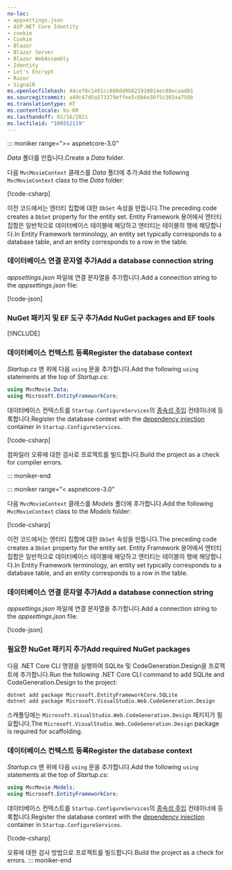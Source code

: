```yaml
---
no-loc:
- appsettings.json
- ASP.NET Core Identity
- cookie
- Cookie
- Blazor
- Blazor Server
- Blazor WebAssembly
- Identity
- Let's Encrypt
- Razor
- SignalR
ms.openlocfilehash: 44cef0c1491cc609dd9b821910014ec88ecaad81
ms.sourcegitcommit: a49c47d5a573379effee5c6b6e36f5c302aa756b
ms.translationtype: HT
ms.contentlocale: ko-KR
ms.lasthandoff: 02/16/2021
ms.locfileid: "100552119"
---
```

::: moniker range=">= aspnetcore-3.0"

<a name="dc"></a>

<span data-ttu-id="0d9aa-101">*Data* 폴더를 만듭니다.</span><span class="sxs-lookup"><span data-stu-id="0d9aa-101">Create a *Data* folder.</span></span>

<span data-ttu-id="0d9aa-102">다음 `MvcMovieContext` 클래스를 *Data* 폴더에 추가:</span><span class="sxs-lookup"><span data-stu-id="0d9aa-102">Add the following `MvcMovieContext` class to the *Data* folder:</span></span>  

[!code-csharp[](~/tutorials/first-mvc-app/start-mvc/sample/MvcMovie3/zDocOnly/MvcMovieContext.cs?name=snippet)]

<span data-ttu-id="0d9aa-103">이전 코드에서는 엔터티 집합에 대한 `DbSet` 속성을 만듭니다.</span><span class="sxs-lookup"><span data-stu-id="0d9aa-103">The preceding code creates a `DbSet` property for the entity set.</span></span> <span data-ttu-id="0d9aa-104">Entity Framework 용어에서 엔터티 집합은 일반적으로 데이터베이스 테이블에 해당하고 엔터티는 테이블의 행에 해당합니다.</span><span class="sxs-lookup"><span data-stu-id="0d9aa-104">In Entity Framework terminology, an entity set typically corresponds to a database table, and an entity corresponds to a row in the table.</span></span>

<a name="cs"></a>

### <a name="add-a-database-connection-string"></a><span data-ttu-id="0d9aa-105">데이터베이스 연결 문자열 추가</span><span class="sxs-lookup"><span data-stu-id="0d9aa-105">Add a database connection string</span></span>

<span data-ttu-id="0d9aa-106">*appsettings.json* 파일에 연결 문자열을 추가합니다.</span><span class="sxs-lookup"><span data-stu-id="0d9aa-106">Add a connection string to the *appsettings.json* file:</span></span>

[!code-json[](~/tutorials/first-mvc-app/start-mvc/sample/MvcMovie3/appsettings_SQLite.json?highlight=10-12)]

### <a name="add-nuget-packages-and-ef-tools"></a><span data-ttu-id="0d9aa-107">NuGet 패키지 및 EF 도구 추가</span><span class="sxs-lookup"><span data-stu-id="0d9aa-107">Add NuGet packages and EF tools</span></span>

[!INCLUDE[](~/includes/add-EF-NuGet-SQLite-CLI.md)]

<a name="reg"></a>

### <a name="register-the-database-context"></a><span data-ttu-id="0d9aa-108">데이터베이스 컨텍스트 등록</span><span class="sxs-lookup"><span data-stu-id="0d9aa-108">Register the database context</span></span>

<span data-ttu-id="0d9aa-109">*Startup.cs* 맨 위에 다음 `using` 문을 추가합니다.</span><span class="sxs-lookup"><span data-stu-id="0d9aa-109">Add the following `using` statements at the top of *Startup.cs*:</span></span>

```csharp
using MvcMovie.Data;
using Microsoft.EntityFrameworkCore;
```

<span data-ttu-id="0d9aa-110">데이터베이스 컨텍스트를 `Startup.ConfigureServices`의 [종속성 주입](xref:fundamentals/dependency-injection) 컨테이너에 등록합니다.</span><span class="sxs-lookup"><span data-stu-id="0d9aa-110">Register the database context with the [dependency injection](xref:fundamentals/dependency-injection) container in `Startup.ConfigureServices`.</span></span>

[!code-csharp[](~/tutorials/first-mvc-app/start-mvc/sample/MvcMovie3/Startup.cs?name=snippet_UseSqlite&highlight=6-7)]

<span data-ttu-id="0d9aa-111">컴파일러 오류에 대한 검사로 프로젝트를 빌드합니다.</span><span class="sxs-lookup"><span data-stu-id="0d9aa-111">Build the project as a check for compiler errors.</span></span>

::: moniker-end

::: moniker range="< aspnetcore-3.0"

<span data-ttu-id="0d9aa-112">다음 `MvcMovieContext` 클래스를 *Models* 폴더에 추가합니다.</span><span class="sxs-lookup"><span data-stu-id="0d9aa-112">Add the following `MvcMovieContext` class to the *Models* folder:</span></span>  

[!code-csharp[](~/tutorials/first-mvc-app/start-mvc/sample/MvcMovie22/Data/MvcMovieContext.cs)]

<span data-ttu-id="0d9aa-113">이전 코드에서는 엔터티 집합에 대한 `DbSet` 속성을 만듭니다.</span><span class="sxs-lookup"><span data-stu-id="0d9aa-113">The preceding code creates a `DbSet` property for the entity set.</span></span> <span data-ttu-id="0d9aa-114">Entity Framework 용어에서 엔터티 집합은 일반적으로 데이터베이스 테이블에 해당하고 엔터티는 테이블의 행에 해당합니다.</span><span class="sxs-lookup"><span data-stu-id="0d9aa-114">In Entity Framework terminology, an entity set typically corresponds to a database table, and an entity corresponds to a row in the table.</span></span>

<a name="cs"></a>

### <a name="add-a-database-connection-string"></a><span data-ttu-id="0d9aa-115">데이터베이스 연결 문자열 추가</span><span class="sxs-lookup"><span data-stu-id="0d9aa-115">Add a database connection string</span></span>

<span data-ttu-id="0d9aa-116">*appsettings.json* 파일에 연결 문자열을 추가합니다.</span><span class="sxs-lookup"><span data-stu-id="0d9aa-116">Add a connection string to the *appsettings.json* file:</span></span>

[!code-json[](~/tutorials/razor-pages/razor-pages-start/sample/RazorPagesMovie/appsettings_SQLite.json?highlight=8-10)]

### <a name="add-required-nuget-packages"></a><span data-ttu-id="0d9aa-117">필요한 NuGet 패키지 추가</span><span class="sxs-lookup"><span data-stu-id="0d9aa-117">Add required NuGet packages</span></span>

<span data-ttu-id="0d9aa-118">다음 .NET Core CLI 명령을 실행하여 SQLite 및 CodeGeneration.Design을 프로젝트에 추가합니다.</span><span class="sxs-lookup"><span data-stu-id="0d9aa-118">Run the following .NET Core CLI command to add SQLite and CodeGeneration.Design  to the project:</span></span>

```dotnetcli
dotnet add package Microsoft.EntityFrameworkCore.SQLite
dotnet add package Microsoft.VisualStudio.Web.CodeGeneration.Design
```

<span data-ttu-id="0d9aa-119">스캐폴딩에는 `Microsoft.VisualStudio.Web.CodeGeneration.Design` 패키지가 필요합니다.</span><span class="sxs-lookup"><span data-stu-id="0d9aa-119">The `Microsoft.VisualStudio.Web.CodeGeneration.Design` package is required for scaffolding.</span></span>

<a name="reg"></a>

### <a name="register-the-database-context"></a><span data-ttu-id="0d9aa-120">데이터베이스 컨텍스트 등록</span><span class="sxs-lookup"><span data-stu-id="0d9aa-120">Register the database context</span></span>

<span data-ttu-id="0d9aa-121">*Startup.cs* 맨 위에 다음 `using` 문을 추가합니다.</span><span class="sxs-lookup"><span data-stu-id="0d9aa-121">Add the following `using` statements at the top of *Startup.cs*:</span></span>

```csharp
using MvcMovie.Models;
using Microsoft.EntityFrameworkCore;
```

<span data-ttu-id="0d9aa-122">데이터베이스 컨텍스트를 `Startup.ConfigureServices`의 [종속성 주입](xref:fundamentals/dependency-injection) 컨테이너에 등록합니다.</span><span class="sxs-lookup"><span data-stu-id="0d9aa-122">Register the database context with the [dependency injection](xref:fundamentals/dependency-injection) container in `Startup.ConfigureServices`.</span></span>

[!code-csharp[](~/tutorials/first-mvc-app/start-mvc/sample/MvcMovie22/Startup.cs?name=snippet_UseSqlite&highlight=11-12)]

<span data-ttu-id="0d9aa-123">오류에 대한 검사 방법으로 프로젝트를 빌드합니다.</span><span class="sxs-lookup"><span data-stu-id="0d9aa-123">Build the project as a check for errors.</span></span>
::: moniker-end